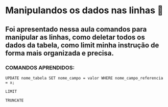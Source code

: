 # Manipulandos os dados nas linhas 🎲

## Foi apresentado nessa aula comandos para manipular as linhas, como deletar todos os dados da tabela, como limit minha instrução de forma mais organizada e precisa.

### COMANDOS APRENDIDOS:

```
UPDATE nome_tabela SET nome_campo = valor WHERE nome_campo_referencia = x;
```

```
LIMIT
```

```
TRUNCATE
``` 
